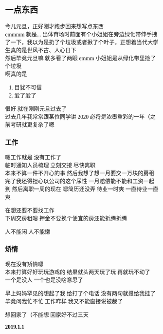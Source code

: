 <font size=4 face='楷体'>

## 一点东西

今儿元旦，正好刚才跑步回来想写点东西  
emmmm 就是...
出体育场时前面有个小姐姐在旁边绿化带伸手拽了一下，我以为是扔了个垃圾或者揪了个叶子，正想着当代大学生真的是世风不古、人心日下  
然后毕竟元旦嘛 就多看了两眼 emmm 小姐姐是从绿化带里捡了个垃圾  
啊真的是

1. 目犹不可信
2. 爱了爱了

很好 就在刚刚元旦过去了  
过去几年我常常跟某位同学讲 2020 必将是浓墨重彩的一年（之前考研就更复杂了嗯

### 工作

嗯工作就是 没有工作了  
临时通知人员梳理 立刻交接 尽快离职  
本来不算一件不开心的事 然后我想了想一月要交一万块的房租  
完了我还得担心以公司的这个尿性 一月赔偿能不能和工资一起到
然后离职一周的现在 嗯简历还没弄
待业一时爽 一直待业一直爽

在想还要不要找工作  
下周交房租嗯 押金不要换个便宜的房还能折腾折腾

人不能闲
人不能懒

### 矫情

现在没有矫情嗯  
本来打算好好玩玩游戏的 结果就头两天玩了玩 再就玩不动了  
一个是没人 一个也是没啥意思了

早上妈妈罕见的想起了我 给打了个电话 没有两句就叕给我挂了  
毕竟问我忙不忙 工作咋样 我又不能直接说被裁了

想回家了（不能想 回家好不过三天

**2019.1.1**
